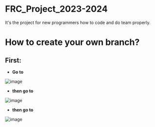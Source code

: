 # FRC_Project_2023-2024
It's the project for new programmers how to code and do team properly.

# How to create your own branch?   
## First:
- __Go to__

![image](https://github.com/1138programming/FRC_Project_2023-2024/assets/56778123/a76b649c-a4bd-4d3f-b355-6156577ea0ce)

- __then go to__ 

![image](https://github.com/1138programming/FRC_Project_2023-2024/assets/56778123/2d83a7aa-5588-40e2-a3b7-4b44c6ca2ba7)


- __then go to__ 

![image](https://github.com/1138programming/FRC_Project_2023-2024/assets/56778123/c8b1f1ea-e3d4-4c75-a15e-c2eec23aa2f9)
